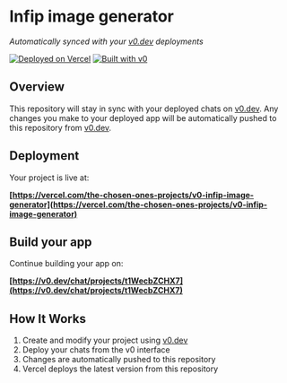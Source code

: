 # Infip image generator

*Automatically synced with your [v0.dev](https://v0.dev) deployments*

[![Deployed on Vercel](https://img.shields.io/badge/Deployed%20on-Vercel-black?style=for-the-badge&logo=vercel)](https://vercel.com/the-chosen-ones-projects/v0-infip-image-generator)
[![Built with v0](https://img.shields.io/badge/Built%20with-v0.dev-black?style=for-the-badge)](https://v0.dev/chat/projects/t1WecbZCHX7)

## Overview

This repository will stay in sync with your deployed chats on [v0.dev](https://v0.dev).
Any changes you make to your deployed app will be automatically pushed to this repository from [v0.dev](https://v0.dev).

## Deployment

Your project is live at:

**[https://vercel.com/the-chosen-ones-projects/v0-infip-image-generator](https://vercel.com/the-chosen-ones-projects/v0-infip-image-generator)**

## Build your app

Continue building your app on:

**[https://v0.dev/chat/projects/t1WecbZCHX7](https://v0.dev/chat/projects/t1WecbZCHX7)**

## How It Works

1. Create and modify your project using [v0.dev](https://v0.dev)
2. Deploy your chats from the v0 interface
3. Changes are automatically pushed to this repository
4. Vercel deploys the latest version from this repository
